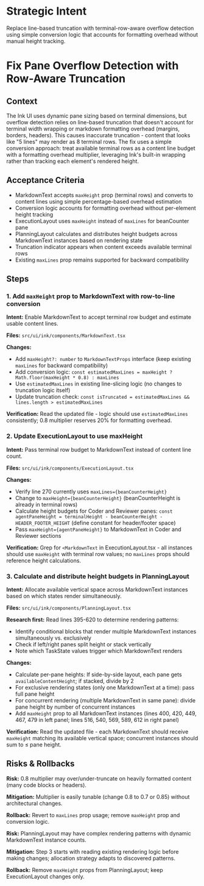 # Strategic Intent

Replace line-based truncation with terminal-row-aware overflow detection using simple conversion logic that accounts for formatting overhead without manual height tracking.

# Fix Pane Overflow Detection with Row-Aware Truncation

## Context

The Ink UI uses dynamic pane sizing based on terminal dimensions, but overflow detection relies on line-based truncation that doesn't account for terminal width wrapping or markdown formatting overhead (margins, borders, headers). This causes inaccurate truncation - content that looks like "5 lines" may render as 8 terminal rows. The fix uses a simple conversion approach: treat available terminal rows as a content line budget with a formatting overhead multiplier, leveraging Ink's built-in wrapping rather than tracking each element's rendered height.

## Acceptance Criteria

- MarkdownText accepts `maxHeight` prop (terminal rows) and converts to content lines using simple percentage-based overhead estimation
- Conversion logic accounts for formatting overhead without per-element height tracking
- ExecutionLayout uses `maxHeight` instead of `maxLines` for beanCounter pane
- PlanningLayout calculates and distributes height budgets across MarkdownText instances based on rendering state
- Truncation indicator appears when content exceeds available terminal rows
- Existing `maxLines` prop remains supported for backward compatibility

## Steps

### 1. Add `maxHeight` prop to MarkdownText with row-to-line conversion

**Intent:** Enable MarkdownText to accept terminal row budget and estimate usable content lines.

**Files:** `src/ui/ink/components/MarkdownText.tsx`

**Changes:**
- Add `maxHeight?: number` to `MarkdownTextProps` interface (keep existing `maxLines` for backward compatibility)
- Add conversion logic: `const estimatedMaxLines = maxHeight ? Math.floor(maxHeight * 0.8) : maxLines`
- Use `estimatedMaxLines` in existing line-slicing logic (no changes to truncation logic itself)
- Update truncation check: `const isTruncated = estimatedMaxLines && lines.length > estimatedMaxLines`

**Verification:** Read the updated file - logic should use `estimatedMaxLines` consistently; 0.8 multiplier reserves 20% for formatting overhead.

### 2. Update ExecutionLayout to use maxHeight

**Intent:** Pass terminal row budget to MarkdownText instead of content line count.

**Files:** `src/ui/ink/components/ExecutionLayout.tsx`

**Changes:**
- Verify line 270 currently uses `maxLines={beanCounterHeight}`
- Change to `maxHeight={beanCounterHeight}` (beanCounterHeight is already in terminal rows)
- Calculate height budgets for Coder and Reviewer panes: `const agentPaneHeight = terminalHeight - beanCounterHeight - HEADER_FOOTER_HEIGHT` (define constant for header/footer space)
- Pass `maxHeight={agentPaneHeight}` to MarkdownText in Coder and Reviewer sections

**Verification:** Grep for `<MarkdownText` in ExecutionLayout.tsx - all instances should use `maxHeight` with terminal row values; no `maxLines` props should reference height calculations.

### 3. Calculate and distribute height budgets in PlanningLayout

**Intent:** Allocate available vertical space across MarkdownText instances based on which states render simultaneously.

**Files:** `src/ui/ink/components/PlanningLayout.tsx`

**Research first:** Read lines 395-620 to determine rendering patterns:
- Identify conditional blocks that render multiple MarkdownText instances simultaneously vs. exclusively
- Check if left/right panes split height or stack vertically
- Note which TaskState values trigger which MarkdownText renders

**Changes:**
- Calculate per-pane heights: If side-by-side layout, each pane gets `availableContentHeight`; if stacked, divide by 2
- For exclusive rendering states (only one MarkdownText at a time): pass full pane height
- For concurrent rendering (multiple MarkdownText in same pane): divide pane height by number of concurrent instances
- Add `maxHeight` prop to all MarkdownText instances (lines 400, 420, 449, 467, 479 in left panel; lines 516, 540, 569, 589, 612 in right panel)

**Verification:** Read the updated file - each MarkdownText should receive `maxHeight` matching its available vertical space; concurrent instances should sum to ≤ pane height.

## Risks & Rollbacks

**Risk:** 0.8 multiplier may over/under-truncate on heavily formatted content (many code blocks or headers).

**Mitigation:** Multiplier is easily tunable (change 0.8 to 0.7 or 0.85) without architectural changes.

**Rollback:** Revert to `maxLines` prop usage; remove `maxHeight` prop and conversion logic.

**Risk:** PlanningLayout may have complex rendering patterns with dynamic MarkdownText instance counts.

**Mitigation:** Step 3 starts with reading existing rendering logic before making changes; allocation strategy adapts to discovered patterns.

**Rollback:** Remove `maxHeight` props from PlanningLayout; keep ExecutionLayout changes only.
